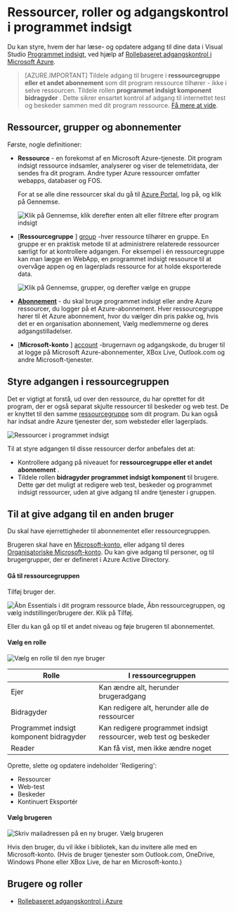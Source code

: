 <properties
    pageTitle="Ressourcer, roller og adgangskontrol i programmet indsigt"
    description="Ejere, bidragydere og læsere af organisationens indsigt."
    services="application-insights"
    documentationCenter=""
    authors="alancameronwills"
    manager="douge"/>

<tags
    ms.service="application-insights"
    ms.workload="tbd"
    ms.tgt_pltfrm="ibiza"
    ms.devlang="na"
    ms.topic="article"
    ms.date="05/07/2016"
    ms.author="awills"/>

# <a name="resources-roles-and-access-control-in-application-insights"></a>Ressourcer, roller og adgangskontrol i programmet indsigt

Du kan styre, hvem der har læse- og opdatere adgang til dine data i Visual Studio [Programmet indsigt][start], ved hjælp af [Rollebaseret adgangskontrol i Microsoft Azure](../active-directory/role-based-access-control-configure.md).

> [AZURE.IMPORTANT] Tildele adgang til brugere i **ressourcegruppe eller et andet abonnement** som dit program ressource tilhører - ikke i selve ressourcen. Tildele rollen **programmet indsigt komponent bidragyder** . Dette sikrer ensartet kontrol af adgang til internettet test og beskeder sammen med dit program ressource. [Få mere at vide](#access).


## <a name="resources-groups-and-subscriptions"></a>Ressourcer, grupper og abonnementer

Første, nogle definitioner:

* **Ressource** - en forekomst af en Microsoft Azure-tjeneste. Dit program indsigt ressource indsamler, analyserer og viser de telemetridata, der sendes fra dit program.  Andre typer Azure ressourcer omfatter webapps, databaser og FOS.

    For at se alle dine ressourcer skal du gå til [Azure Portal][portal], log på, og klik på Gennemse.

    ![Klik på Gennemse, klik derefter enten alt eller filtrere efter program indsigt](./media/app-insights-resources-roles-access-control/10-browse.png)

<a name="resource-group"></a>

* [**Ressourcegruppe** ] [ group] -hver ressource tilhører en gruppe. En gruppe er en praktisk metode til at administrere relaterede ressourcer særligt for at kontrollere adgangen. For eksempel i én ressourcegruppe kan man lægge en WebApp, en programmet indsigt ressource til at overvåge appen og en lagerplads ressource for at holde eksporterede data.


    ![Klik på Gennemse, grupper, og derefter vælge en gruppe](./media/app-insights-resources-roles-access-control/11-group.png)

* [**Abonnement**](https://manage.windowsazure.com) - du skal bruge programmet indsigt eller andre Azure ressourcer, du logger på et Azure-abonnement. Hver ressourcegruppe hører til ét Azure abonnement, hvor du vælger din pris pakke og, hvis det er en organisation abonnement, Vælg medlemmerne og deres adgangstilladelser.
* [**Microsoft-konto** ] [ account] -brugernavn og adgangskode, du bruger til at logge på Microsoft Azure-abonnementer, XBox Live, Outlook.com og andre Microsoft-tjenester.


## <a name="access"></a>Styre adgangen i ressourcegruppen

Det er vigtigt at forstå, ud over den ressource, du har oprettet for dit program, der er også separat skjulte ressourcer til beskeder og web test. De er knyttet til den samme [ressourcegruppe](#resource-group) som dit program. Du kan også har indsat andre Azure tjenester der, som websteder eller lagerplads.

![Ressourcer i programmet indsigt](./media/app-insights-resources-roles-access-control/00-resources.png)

Til at styre adgangen til disse ressourcer derfor anbefales det at:

* Kontrollere adgang på niveauet for **ressourcegruppe eller et andet abonnement** .
* Tildele rollen **bidragyder programmet indsigt komponent** til brugere. Dette gør det muligt at redigere web test, beskeder og programmet indsigt ressourcer, uden at give adgang til andre tjenester i gruppen.

## <a name="to-provide-access-to-another-user"></a>Til at give adgang til en anden bruger

Du skal have ejerrettigheder til abonnementet eller ressourcegruppen.

Brugeren skal have en [Microsoft-konto][account], eller adgang til deres [Organisatoriske Microsoft-konto](..\active-directory\sign-up-organization.md). Du kan give adgang til personer, og til brugergrupper, der er defineret i Azure Active Directory.

#### <a name="navigate-to-the-resource-group"></a>Gå til ressourcegruppen

Tilføj bruger der.

![Åbn Essentials i dit program ressource blade, Åbn ressourcegruppen, og vælg indstillinger/brugere der. Klik på Tilføj.](./media/app-insights-resources-roles-access-control/01-add-user.png)

Eller du kan gå op til et andet niveau og føje brugeren til abonnementet.

#### <a name="select-a-role"></a>Vælg en rolle

![Vælg en rolle til den nye bruger](./media/app-insights-resources-roles-access-control/03-role.png)

Rolle | I ressourcegruppen
---|---
Ejer | Kan ændre alt, herunder brugeradgang
Bidragyder | Kan redigere alt, herunder alle de ressourcer
Programmet indsigt komponent bidragyder | Kan redigere programmet indsigt ressourcer, web test og beskeder
Reader | Kan få vist, men ikke ændre noget

Oprette, slette og opdatere indeholder 'Redigering':

* Ressourcer
* Web-test
* Beskeder
* Kontinuert Eksportér

#### <a name="select-the-user"></a>Vælg brugeren


![Skriv mailadressen på en ny bruger. Vælg brugeren](./media/app-insights-resources-roles-access-control/04-user.png)

Hvis den bruger, du vil ikke i bibliotek, kan du invitere alle med en Microsoft-konto.
(Hvis de bruger tjenester som Outlook.com, OneDrive, Windows Phone eller XBox Live, de har en Microsoft-konto.)



## <a name="users-and-roles"></a>Brugere og roller

* [Rollebaseret adgangskontrol i Azure](../active-directory/role-based-access-control-configure.md)



<!--Link references-->

[account]: https://account.microsoft.com
[group]: ../resource-group-overview.md
[portal]: https://portal.azure.com/
[start]: app-insights-overview.md
